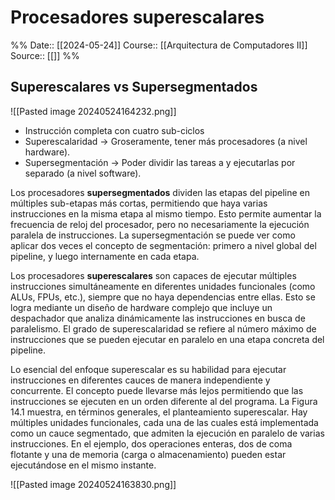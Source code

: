 # Procesadores superescalares

%%
Date:: [[2024-05-24]]
Course:: [[Arquitectura de Computadores II]]
Source:: [[]]
%%

## Superescalares vs Supersegmentados
![[Pasted image 20240524164232.png]]
- Instrucción completa con cuatro sub-ciclos
- Superescalaridad -> Groseramente, tener más procesadores (a nivel hardware).
- Supersegmentación -> Poder dividir las tareas a y ejecutarlas por separado (a nivel software). 


Los procesadores **supersegmentados** dividen las etapas del pipeline en múltiples sub-etapas más cortas, permitiendo que haya varias instrucciones en la misma etapa al mismo tiempo. Esto permite aumentar la frecuencia de reloj del procesador, pero no necesariamente la ejecución paralela de instrucciones. La supersegmentación se puede ver como aplicar dos veces el concepto de segmentación: primero a nivel global del pipeline, y luego internamente en cada etapa.

Los procesadores **superescalares** son capaces de ejecutar múltiples instrucciones simultáneamente en diferentes unidades funcionales (como ALUs, FPUs, etc.), siempre que no haya dependencias entre ellas. Esto se logra mediante un diseño de hardware complejo que incluye un despachador que analiza dinámicamente las instrucciones en busca de paralelismo. El grado de superescalaridad se refiere al número máximo de instrucciones que se pueden ejecutar en paralelo en una etapa concreta del pipeline.

Lo esencial del enfoque superescalar es su habilidad para ejecutar instrucciones en diferentes cauces de manera independiente y concurrente. El concepto puede llevarse más lejos permitiendo que las instrucciones se ejecuten en un orden diferente al del programa. La Figura 14.1 muestra, en términos generales, el planteamiento superescalar. Hay múltiples unidades funcionales, cada una de las cuales está implementada como un cauce segmentado, que admiten la ejecución en paralelo de varias instrucciones. En el ejemplo, dos operaciones enteras, dos de coma flotante y una de memoria (carga o almacenamiento) pueden estar ejecutándose en el mismo instante.

![[Pasted image 20240524163830.png]]

